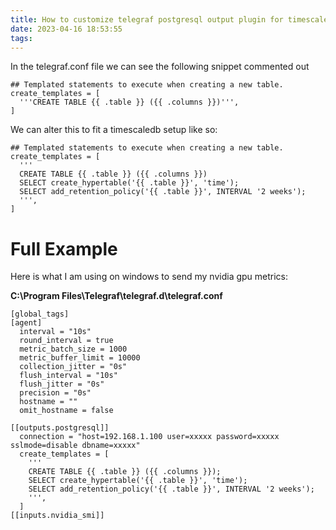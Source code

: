 ```yaml
---
title: How to customize telegraf postgresql output plugin for timescaledb
date: 2023-04-16 18:53:55
tags:
---
```


In the telegraf.conf file we can see the following snippet commented out

```
## Templated statements to execute when creating a new table.
create_templates = [
  '''CREATE TABLE {{ .table }} ({{ .columns }})''',
]
```

We can alter this to fit a timescaledb setup like so:


```
## Templated statements to execute when creating a new table.
create_templates = [
  '''
  CREATE TABLE {{ .table }} ({{ .columns }})
  SELECT create_hypertable('{{ .table }}', 'time');
  SELECT add_retention_policy('{{ .table }}', INTERVAL '2 weeks');  
  ''',
]
```

# Full Example

Here is what I am using on windows to send my nvidia gpu metrics:

**C:\Program Files\Telegraf\telegraf.d\telegraf.conf**

```
[global_tags]
[agent]
  interval = "10s"
  round_interval = true
  metric_batch_size = 1000
  metric_buffer_limit = 10000
  collection_jitter = "0s"
  flush_interval = "10s"
  flush_jitter = "0s"
  precision = "0s"
  hostname = ""
  omit_hostname = false

[[outputs.postgresql]]
  connection = "host=192.168.1.100 user=xxxxx password=xxxxx sslmode=disable dbname=xxxxx"
  create_templates = [
    '''
    CREATE TABLE {{ .table }} ({{ .columns }});
    SELECT create_hypertable('{{ .table }}', 'time');
    SELECT add_retention_policy('{{ .table }}', INTERVAL '2 weeks');  
    ''',
  ]
[[inputs.nvidia_smi]]

```
